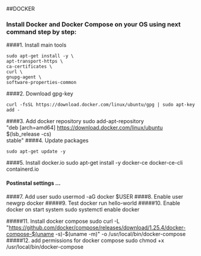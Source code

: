 ##DOCKER
### Install Docker and Docker Compose on your OS using next command step by step:

####1. Install main tools

	sudo apt-get install -y \
    apt-transport-https \
    ca-certificates \
    curl \
    gnupg-agent \
    software-properties-common

####2. Download gpg-key

    curl -fsSL https://download.docker.com/linux/ubuntu/gpg | sudo apt-key add -

####3. Add docker repository
    sudo add-apt-repository \
    "deb [arch=amd64] https://download.docker.com/linux/ubuntu \
    $(lsb_release -cs) \
    stable"
####4. Update packages

    sudo apt-get update -y

####5. Install docker.io
    sudo apt-get install -y docker-ce docker-ce-cli containerd.io

#### Postinstal settings ...

####7. Add user
    sudo usermod -aG docker $USER
####8. Enable user
    newgrp docker
#####9. Test
    docker run hello-world
#####10. Enable docker on start system
    sudo systemctl enable docker

#####11. Install docker compose
    sudo curl -L "https://github.com/docker/compose/releases/download/1.25.4/docker-compose-$(uname -s)-$(uname -m)" -o /usr/local/bin/docker-compose
#####12. add permissions for docker compose
    sudo chmod +x /usr/local/bin/docker-compose
